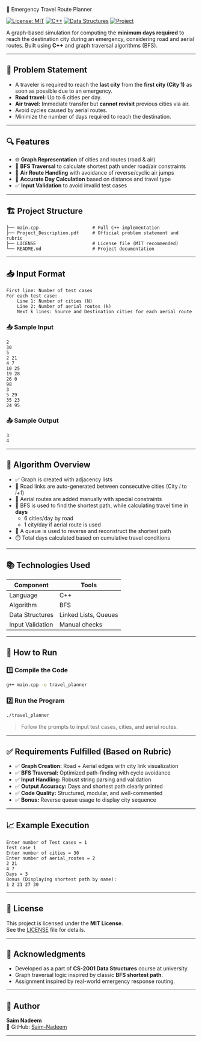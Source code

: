 🚨 Emergency Travel Route Planner

[![License: MIT](https://img.shields.io/badge/License-MIT-yellow.svg)](LICENSE)
[![C++](https://img.shields.io/badge/Built%20with-C++-blue.svg)](https://isocpp.org/)
[![Data Structures](https://img.shields.io/badge/Topic-Graphs%20%26%20BFS-green.svg)]()
[![Project](https://img.shields.io/badge/Project-CS2001%20Semester-blueviolet.svg)]()

A graph-based simulation for computing the **minimum days required** to reach the destination city during an emergency, considering road and aerial routes. Built using **C++** and graph traversal algorithms (BFS).

---

## 🚦 Problem Statement

- A traveler is required to reach the **last city** from the **first city (City 1)** as soon as possible due to an emergency.
- **Road travel:** Up to 6 cities per day.
- **Air travel:** Immediate transfer but **cannot revisit** previous cities via air.
- Avoid cycles caused by aerial routes.
- Minimize the number of days required to reach the destination.

---

## 🔍 Features

- 🌐 **Graph Representation** of cities and routes (road & air)
- 🧭 **BFS Traversal** to calculate shortest path under road/air constraints
- 🛫 **Air Route Handling** with avoidance of reverse/cyclic air jumps
- 📆 **Accurate Day Calculation** based on distance and travel type
- ✅ **Input Validation** to avoid invalid test cases

---

## 🏗️ Project Structure

```
├── main.cpp                    # Full C++ implementation
├── Project_Description.pdf     # Official problem statement and rubric
├── LICENSE                     # License file (MIT recommended)
└── README.md                   # Project documentation
```

---

## 📥 Input Format

```
First line: Number of test cases
For each test case:
    Line 1: Number of cities (N)
    Line 2: Number of aerial routes (k)
    Next k lines: Source and Destination cities for each aerial route
```

### 📤 Sample Input

```
2
30
5
2 21
4 7
10 25
19 28
26 0
98
3
5 29
35 23
24 95
```

### 📤 Sample Output

```
3
4
```

---

## 🧠 Algorithm Overview

- ✅ Graph is created with adjacency lists
- 🚗 Road links are auto-generated between consecutive cities (City *i* to *i+1*)
- 🛫 Aerial routes are added manually with special constraints
- 🔄 BFS is used to find the shortest path, while calculating travel time in **days**
  - 6 cities/day by road
  - 1 city/day if aerial route is used
- 🧮 A queue is used to reverse and reconstruct the shortest path
- ⏱️ Total days calculated based on cumulative travel conditions

---

## 📚 Technologies Used

| Component         | Tools          |
|------------------|----------------|
| Language          | C++            |
| Algorithm         | BFS            |
| Data Structures   | Linked Lists, Queues |
| Input Validation  | Manual checks  |

---

## 🧪 How to Run

### 1️⃣ Compile the Code

```bash
g++ main.cpp -o travel_planner
```

### 2️⃣ Run the Program

```bash
./travel_planner
```

> Follow the prompts to input test cases, cities, and aerial routes.

---

## ✅ Requirements Fulfilled (Based on Rubric)

- ✅ **Graph Creation:** Road + Aerial edges with city link visualization
- ✅ **BFS Traversal:** Optimized path-finding with cycle avoidance
- ✅ **Input Handling:** Robust string parsing and validation
- ✅ **Output Accuracy:** Days and shortest path clearly printed
- ✅ **Code Quality:** Structured, modular, and well-commented
- ✅ **Bonus:** Reverse queue usage to display city sequence

---

## 📈 Example Execution

```
Enter number of Test cases = 1
Test case 1
Enter number of cities = 30
Enter number of aerial_rootes = 2
2 21
4 7
Days = 3
Bonus (Displaying shortest path by name):
1 2 21 27 30
```

---

## 🔐 License

This project is licensed under the **MIT License**.  
See the [LICENSE](LICENSE) file for details.

---

## 🙌 Acknowledgments

- Developed as a part of **CS-2001 Data Structures** course at university.
- Graph traversal logic inspired by classic **BFS shortest path**.
- Assignment inspired by real-world emergency response routing.

---

## 👤 Author

**Saim Nadeem**  
🔗 GitHub: [Saim-Nadeem](https://github.com/Saim-Nadeem)

---

